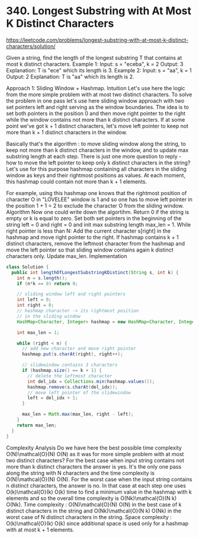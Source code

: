 # 340. Longest Substring with At Most K Distinct Characters
https://leetcode.com/problems/longest-substring-with-at-most-k-distinct-characters/solution/

Given a string, find the length of the longest substring T that contains at most k distinct characters.
Example 1:
Input: s = "eceba", k = 2
Output: 3
Explanation: T is "ece" which its length is 3.
Example 2:
Input: s = "aa", k = 1
Output: 2
Explanation: T is "aa" which its length is 2.

Approach 1: Sliding Window + Hashmap.
Intuition
Let's use here the logic from the more simple problem with at most two distinct characters.
To solve the problem in one pass let's use here sliding window approach with two set pointers left and right serving as the window boundaries.
The idea is to set both pointers in the position 0 and then move right pointer to the right while the window contains not more than k distinct characters. If at some point we've got k + 1 distinct characters, let's move left pointer to keep not more than k + 1 distinct characters in the window.

Basically that's the algorithm : to move sliding window along the string, to keep not more than k distinct characters in the window, and to update max substring length at each step.
There is just one more question to reply - how to move the left pointer to keep only k distinct characters in the string?
Let's use for this purpose hashmap containing all characters in the sliding window as keys and their rightmost positions as values. At each moment, this hashmap could contain not more than k + 1 elements.

For example, using this hashmap one knows that the rightmost position of character O in "LOVELEE" window is 1 and so one has to move left pointer in the position 1 + 1 = 2 to exclude the character O from the sliding window.
Algorithm
Now one could write down the algortihm.
Return 0 if the string is empty or k is equal to zero.
Set both set pointers in the beginning of the string left = 0 and right = 0 and init max substring length max_len = 1.
While right pointer is less than N: 
Add the current character s[right] in the hashmap and move right pointer to the right.
If hashmap contains k + 1 distinct characters, remove the leftmost character from the hashmap and move the left pointer so that sliding window contains again k distinct characters only.
Update max_len.
Implementation

```java
class Solution {
  public int lengthOfLongestSubstringKDistinct(String s, int k) {
    int n = s.length();
    if (n*k == 0) return 0;

    // sliding window left and right pointers
    int left = 0;
    int right = 0;
    // hashmap character -> its rightmost position 
    // in the sliding window
    HashMap<Character, Integer> hashmap = new HashMap<Character, Integer>();

    int max_len = 1;

    while (right < n) {
      // add new character and move right pointer
      hashmap.put(s.charAt(right), right++);

      // slidewindow contains 3 characters
      if (hashmap.size() == k + 1) {
        // delete the leftmost character
        int del_idx = Collections.min(hashmap.values());
        hashmap.remove(s.charAt(del_idx));
        // move left pointer of the slidewindow
        left = del_idx + 1;
      }

      max_len = Math.max(max_len, right - left);
    }
    return max_len;
  }
}
```
Complexity Analysis
Do we have here the best possible time complexity 
O(N)\mathcal{O}(N)
O(N) as it was for more simple problem with at most two distinct characters?
For the best case when input string contains not more than k distinct characters the answer is yes. It's the only one pass along the string with N characters and the time complexity is 
O(N)\mathcal{O}(N)
O(N).
For the worst case when the input string contains n distinct characters, the answer is no. In that case at each step one uses 
O(k)\mathcal{O}(k)
O(k) time to find a minimum value in the hashmap with k elements and so the overall time complexity is 
O(Nk)\mathcal{O}(N k)
O(Nk).
Time complexity : 
O(N)\mathcal{O}(N)
O(N) in the best case of k distinct characters in the string and 
O(Nk)\mathcal{O}(N k)
O(Nk) in the worst case of N distinct characters in the string.
Space complexity : 
O(k)\mathcal{O}(k)
O(k) since additional space is used only for a hashmap with at most k + 1 elements. 
